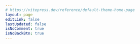```yaml
---
# https://vitepress.dev/reference/default-theme-home-page
layout: page
editLink: false
lastUpdated: false
isNoComment: true
isNoBackBtn: true
---
```


<WorksPage />

<script lang="ts" setup>
import WorksPage from './.vitepress/theme/views/WorksPage.vue'
</script>
